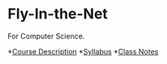 # Fly-In-the-Net
For Computer Science.

*[Course Description](https://rendomel000.github.io/Fly-In-the-Net/Course-Description)
*[Syllabus](https://rendomel000.github.io/Fly-In-the-Net/Syllabus)
*[Class Notes](https://rendomel000.github.io/Fly-In-the-Net/Class-Notes)
